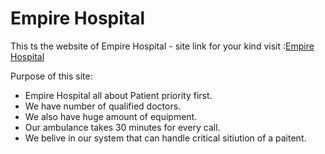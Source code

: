 # Empire Hospital

This ts the website of Empire Hospital - site link for your kind visit :[Empire Hospital](https://empire-hospital.web.app/)

Purpose of this site:
<ul>
<li>Empire Hospital all about Patient  priority first.</li>
<li>We have number of qualified doctors.</li>
<li>We also have huge amount of equipment.</li>
<li>Our ambulance takes 30 minutes for every call.</li>
<li>We belive in our system that can handle critical sitiution of a paitent.</li>
</ul>